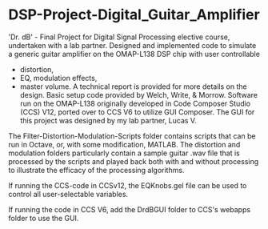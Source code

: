 # DSP-Project-Digital_Guitar_Amplifier

'Dr. dB' - Final Project for Digital Signal Processing elective course, undertaken with a lab partner. 
Designed and implemented code to simulate a generic guitar amplifier on the OMAP-L138 DSP chip with user controllable 
* distortion, 
* EQ, modulation effects,
* master volume. 
A technical report is provided for more details on the design. Basic setup code provided by Welch, Write, &amp; Morrow. 
Software run on the OMAP-L138 originally developed in Code Composer Studio (CCS) V12, ported over to CCS V6 to utilize GUI Composer. The GUI for this project was designed by my lab partner, Lucas V. 

The Filter-Distortion-Modulation-Scripts folder contains scripts that can be run in Octave,
or, with some modification, MATLAB. The distortion and modulation folders particularly
contain a sample guitar .wav file that is processed by the scripts and played back both
with and without processing to illustrate the efficacy of the processing algorithms.

If running the CCS-code in CCSv12, the EQKnobs.gel file can be used to control all 
user-selectable variables. 

If running the code in CCS V6, add the DrdBGUI folder to CCS's webapps folder to use the GUI.